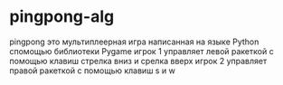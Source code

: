 # pingpong-alg
pingpong это мультиплеерная игра написанная на языке Python спомощью библиотеки Pygame
игрок 1 управляет левой ракеткой с помощью клавиш стрелка вниз и срелка вверх
игрок 2 управляет правой ракеткой с помощью клавиш s и w
